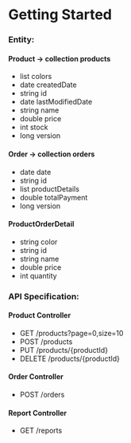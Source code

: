 # Getting Started

### Entity:

#### Product -> collection products

* list colors
* date createdDate
* string id
* date lastModifiedDate
* string name
* double price
* int stock
* long version

#### Order -> collection orders

* date date
* string id
* list productDetails
* double totalPayment
* long version

#### ProductOrderDetail

* string color
* string id
* string name
* double price
* int quantity

### API Specification:

#### Product Controller

* GET /products?page=0,size=10
* POST /products
* PUT /products/{productId}
* DELETE /products/{productId}

#### Order Controller

* POST /orders

#### Report Controller

* GET /reports

